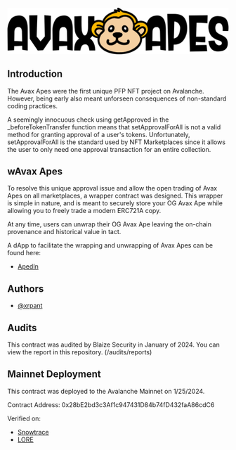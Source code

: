 ![Logo](https://github.com/apesavax/wAvaxApes/blob/main/logo.png)

## Introduction

The Avax Apes were the first unique PFP NFT project on Avalanche. However, being early also meant unforseen consequences of non-standard coding practices. 

A seemingly innocuous check using getApproved in the _beforeTokenTransfer function means that setApprovalForAll is not a valid method for granting approval of a user's tokens. Unfortunately, setApprovalForAll is the standard used by NFT Marketplaces since it allows the user to only need one approval transaction for an entire collection. 

## wAvax Apes

To resolve this unique approval issue and allow the open trading of Avax Apes on all marketplaces, a wrapper contract was designed. This wrapper is simple in nature, and is meant to securely store your OG Avax Ape while allowing you to freely trade a modern ERC721A copy.

At any time, users can unwrap their OG Avax Ape leaving the on-chain provenance and historical value in tact. 

A dApp to facilitate the wrapping and unwrapping of Avax Apes can be found here:

- [ApedIn](https://apedin.org)

## Authors

- [@xrpant](https://www.x.com/xrpant)

## Audits

This contract was audited by Blaize Security in January of 2024. You can view the report in this repository. (/audits/reports)

## Mainnet Deployment

This contract was deployed to the Avalanche Mainnet on 1/25/2024.

Contract Address: 0x28bE2bd3c3Af1c947431D84b74fD432faA86cdC6

Verified on:

- [Snowtrace](https://snowtrace.io/token/0x28bE2bd3c3Af1c947431D84b74fD432faA86cdC6/contract/code?chainId=43114)
- [LORE](https://skilift.io/v1/0x28be2bd3c3af1c947431d84b74fd432faa86cdc6?tab=Code)

